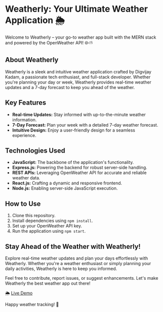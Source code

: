 # Weatherly: Your Ultimate Weather Application 🌦️

Welcome to Weatherly – your go-to weather app built with the MERN stack and powered by the OpenWeather API! 🌐⛅

## About Weatherly

Weatherly is a sleek and intuitive weather application crafted by Digvijay Kadam, a passionate tech enthusiast, and full-stack developer. Whether you're planning your day or week, Weatherly provides real-time weather updates and a 7-day forecast to keep you ahead of the weather.

## Key Features

- **Real-time Updates:** Stay informed with up-to-the-minute weather information.
- **7-Day Forecast:** Plan your week with a detailed 7-day weather forecast.
- **Intuitive Design:** Enjoy a user-friendly design for a seamless experience.

## Technologies Used

- **JavaScript:** The backbone of the application's functionality.
- **Express.js:** Powering the backend for robust server-side handling.
- **REST APIs:** Leveraging OpenWeather API for accurate and reliable weather data.
- **React.js:** Crafting a dynamic and responsive frontend.
- **Node.js:** Enabling server-side JavaScript execution.

## How to Use

1. Clone this repository.
2. Install dependencies using `npm install`.
3. Set up your OpenWeather API key.
4. Run the application using `npm start`.

## Stay Ahead of the Weather with Weatherly!

Explore real-time weather updates and plan your days effortlessly with Weatherly. Whether you're a weather enthusiast or simply planning your daily activities, Weatherly is here to keep you informed.

Feel free to contribute, report issues, or suggest enhancements. Let's make Weatherly the best weather app out there!

🌦️ [Live Demo](https://weather-application-client.vercel.app/)

Happy weather tracking! 🌈
